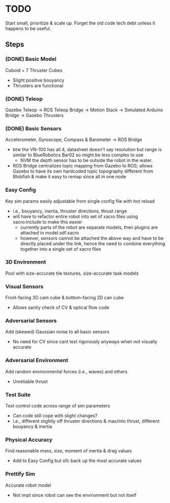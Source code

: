 # TODO

Start small, prioritize & scale up. Forget the old code tech debt unless it happens to be useful.

## Steps

### (DONE) Basic Model

Cuboid + 7 Thruster Cubes

- Slight positive bouyancy
- Thrusters are functional

### (DONE) Teleop

Gazebo Teleop -> ROS Teleop Bridge -> Motion Stack -> Simulated Arduino Bridge -> Gazebo Thrusters

### (DONE) Basic Sensors

Accelerometer, Gyroscope, Compass & Barometer -> ROS Bridge

- btw the VN-100 has all 4, datasheet doesn't say resolution but range is similar to BlueRobotics Bar02 so might be less complex to use
  - NVM the depth sensor has to be outside the robot in the water.
- ROS Bridge centralizes topic mapping from Gazebo to ROS; allows Gazebo to have its own hardcoded topic topography different from Blobfish & make it easy to remap since all in one node

### Easy Config

Key sim params easily adjustable from single config file with hot reload

- i.e., bouyancy, inertia, thruster directions, thrust range
- will have to refactor entire robot into set of xacro files using xacro:include to make this easier
  - currently parts of the robot are separate models, then plugins are attached in model.sdf.xacro
  - however, sensors cannot be attached the above way and have to be directly placed under the link, hence the need to combine everything together into a single set of xacro files

### 3D Environment

Pool with size-accurate tile textures, size-accurate task models

### Visual Sensors

Front-facing 3D cam cube & bottom-facing 2D can cube

- Allows sanity check of CV & optical flow code

### Adversarial Sensors

Add (skewed) Gaussian noise to all basic sensors

- No need for CV since cant test rigorously anyways when not visually accurate

### Adversarial Environment

Add random environmental forces (i.e., waves) and others

- Unreliable thrust

### Test Suite

Test control code across range of sim parameters

- Can code still cope with slight changes?
- i.e., different slightly off thruster directions & max/min thrust, different bouyancy & inertia

### Physical Accuracy

Find reasonable mass, size, moment of inertia & drag values

- Add to Easy Config but ofc back up the most accurate values

### Prettify Sim

Accurate robot model

- Not impt since robot can see the environment but not itself
